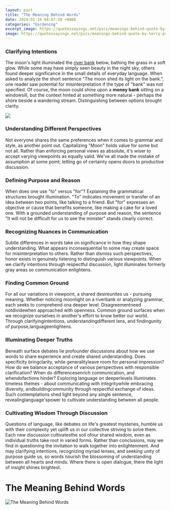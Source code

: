 ```yaml
---
layout: post
title: "The Meaning Behind Words"
date: 2024-01-16 04:07:58 +0000
categories: "Gardening"
excerpt_image: https://quotessayings.net/pics/meanings-behind-quote-by-terry-pratchett-2240076.jpg
image: https://quotessayings.net/pics/meanings-behind-quote-by-terry-pratchett-2240076.jpg
---
```


### Clarifying Intentions 
The moon's light illuminated the [river bank](https://store.fi.io.vn/chihuahua4325-t-shirt) below, bathing the grass in a soft glow. While some may have simply seen beauty in the night sky, others found deeper significance in the small details of everyday language. 
When asked to analyze the short sentence "The moon shed its light on the bank.", one reader saw potential for misinterpretation if the type of "bank" was not specified. Of course, the moon could shine upon a **money bank** sitting on a windowsill, but the context hinted at something more natural - perhaps the shore beside a wandering stream. Distinguishing between options brought clarity.

![](https://www.wisefamousquotes.com/images/meaning-behind-words-quotes-by-taylor-jenkins-reid-1132444.jpg)
### Understanding Different Perspectives  
Not everyone shares the same preferences when it comes to grammar and style, as another point out. Capitalizing "Moon" holds value for some but not all. Rather than enforcing personal views as absolute, it's wiser to accept varying viewpoints as equally valid. We've all made the mistake of assumption at some point; letting go of certainty opens doors to productive discussion.
### Defining Purpose and Reason
When does one use "to" versus "for"? Explaining the grammatical structures brought illumination. "To" indicates movement or transfer of an idea between two points, like talking to a friend. But "for" expresses an objective or cause that benefits someone, like making a cake for a loved one. With a grounded understanding of purpose and reason, the sentence "It will not be difficult for us to see the minister" stands clearly correct.
### Recognizing Nuances in Communication 
Subtle differences in words take on significance in how they shape understanding. What appears inconsequential to some may create space for misinterpretation to others. Rather than dismiss such perspectives, honor exists in genuinely listening to distinguish various viewpoints. When we clarify intentions through respectful discussion, light illuminates formerly gray areas so communication enlightens.
### Finding Common Ground 
For all our variations in viewpoint, a shared desireunites us - pursuing meaning. Whether noticing moonlight on a riverbank or analyzing grammar, each seeks to comprehend ona deeper level. Disagreementneed notdividewhen approached with openness. Common ground surfaces when we recognize ourselves in another's effort to know better our world. Through clarifyingintentions, understandingdifferent lens, and findingunity of purpose,languageenlightens.
### Illuminating Deeper Truths
Beneath surface debates lie profounder discussions about how we use words to share experience and create shared understanding. Does specificity bringclarity, while generalityleave room for personal impression? How do we balance acceptance of various perspectives with responsible clarification? When do differencesenrich communication, and whendofactions hinder? Exploring language on deeperlevels illuminates timeless themes - about communicating with integritywhile embracing diversity, andbuildingcommunity through respectful exchange of ideas. Such contemplations shed light beyond any single sentence, revealinglanguage'spower to cultivate understanding between all people.
### Cultivating Wisdom Through Discussion  
Questions of language, like debates on life's greatest mysteries, humble us with their complexity yet uplift us in our collective striving to solve them. Each new discussion cultivatesthe soil ofour shared wisdom, even as individual truths take root in varied forms. Rather than conclusions, may we find in questioning the invitation to walk together into enlightenment. And may clarifying intentions, recognizing myriad lenses, and seeking unity of purpose guide us, so words nourish the blossoming of understanding between all hearts and minds. Where there is open dialogue, there the light of insight shines brightest.
# The Meaning Behind Words
![The Meaning Behind Words](https://quotessayings.net/pics/meanings-behind-quote-by-terry-pratchett-2240076.jpg)